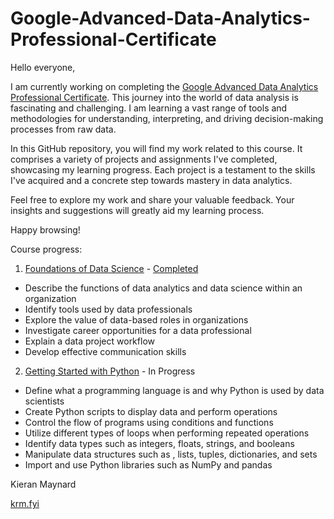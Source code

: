 # Google-Advanced-Data-Analytics-Professional-Certificate

Hello everyone,

I am currently working on completing the [Google Advanced Data Analytics Professional Certificate](https://www.coursera.org/professional-certificates/google-advanced-data-analytics). This journey into the world of data analysis is fascinating and challenging. I am learning a vast range of tools and methodologies for understanding, interpreting, and driving decision-making processes from raw data.

In this GitHub repository, you will find my work related to this course. It comprises a variety of projects and assignments I've completed, showcasing my learning progress. Each project is a testament to the skills I've acquired and a concrete step towards mastery in data analytics.

Feel free to explore my work and share your valuable feedback. Your insights and suggestions will greatly aid my learning process.

Happy browsing!

Course progress:
1. [Foundations of Data Science](https://www.coursera.org/learn/foundations-of-data-science) - [Completed](https://www.coursera.org/account/accomplishments/verify/7XUCJXAV5RAX)

- Describe the functions of data analytics and data science within an organization
- Identify tools used by data professionals 
- Explore the value of data-based roles in organizations 
- Investigate career opportunities for a data professional 
- Explain a data project workflow 
- Develop effective communication skills

2. [Getting Started with Python](https://www.coursera.org/account/accomplishments/verify/7XUCJXAV5RAX) - In Progress

- Define what a programming language is and why Python is used by data scientists
- Create Python scripts to display data and perform operations
- Control the flow of programs using conditions and functions
- Utilize different types of loops when performing repeated operations
- Identify data types such as integers, floats, strings, and booleans
- Manipulate data structures such as , lists, tuples, dictionaries, and sets
- Import and use Python libraries such as NumPy and pandas

Kieran Maynard

[krm.fyi](http://krm.fyi)
